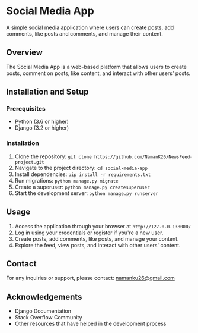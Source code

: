 # Social Media App

A simple social media application where users can create posts, add comments, like posts and comments, and manage their content.

## Overview

The Social Media App is a web-based platform that allows users to create posts, comment on posts, like content, and interact with other users' posts.

## Installation and Setup

### Prerequisites
- Python (3.6 or higher)
- Django (3.2 or higher)

### Installation
1. Clone the repository: `git clone https://github.com/NamanK26/NewsFeed-project.git`
2. Navigate to the project directory: `cd social-media-app`
3. Install dependencies: `pip install -r requirements.txt`
4. Run migrations: `python manage.py migrate`
5. Create a superuser: `python manage.py createsuperuser`
6. Start the development server: `python manage.py runserver`

## Usage

1. Access the application through your browser at `http://127.0.0.1:8000/`
2. Log in using your credentials or register if you're a new user.
3. Create posts, add comments, like posts, and manage your content.
4. Explore the feed, view posts, and interact with other users' content.

## Contact

For any inquiries or support, please contact: namanku26@gmail.com

## Acknowledgements

- Django Documentation
- Stack Overflow Community
- Other resources that have helped in the development process
